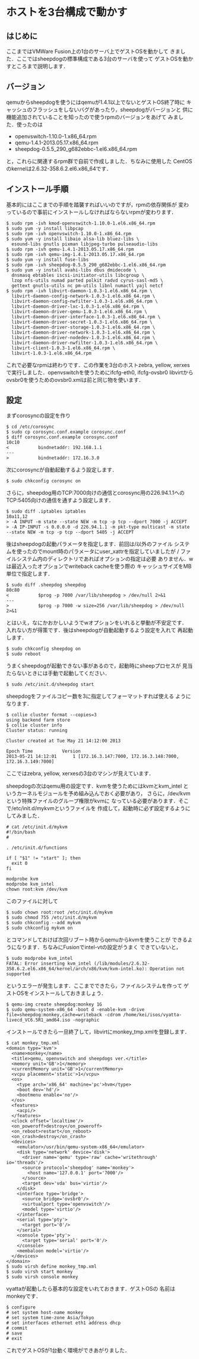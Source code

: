 # ホストを3台構成で動かす

## はじめに

ここまではVMWare Fusion上の1台のサーバ上でゲストOSを動かして
きました．ここではsheepdogの標準構成である3台のサーバを使って
ゲストOSを動かすところまで説明します．

## バージョン

qemuからsheepdogを使うにはqemuが1.4.1以上でないとゲストOS終了時に
キャッシュのフラッシュをしないバグがあったり，sheepdogがバージョンと
供に機能追加されていることを知ったので使うrpmのバージョンをあげて
みました．使ったのは

* openvswitch-1.10.0-1.x86_64.rpm
* qemu-1.4.1-2013.05.17.x86_64.rpm
* sheepdog-0.5.5_290_g682ebbc-1.el6.x86_64.rpm

と，これらに関連するrpm群で自前で作成しました．ちなみに使用した
CentOSのkernelは2.6.32-358.6.2.el6.x86_64です． 

## インストール手順

基本的にはここまでの手順を踏襲すればいいのですが，rpmの依存関係が
変わっているので事前にインストールしなければならないrpmが変わります．

    $ sudo rpm -ivh kmod-openvswitch-1.10.0-1.el6.x86_64.rpm
    $ sudo yum -y install libpcap
    $ sudo rpm -ivh openvswitch-1.10.0-1.x86_64.rpm
    $ sudo yum -y install libaio alsa-lib bluez-libs \
      esound-libs gnutls pixman libjpeg-turbo pulseaudio-libs
    $ sudo rpm -ivh qemu-1.4.1-2013.05.17.x86_64.rpm
    $ sudo rpm -ivh qemu-img-1.4.1-2013.05.17.x86_64.rpm
    $ sudo yum -y install fuse-libs
    $ sudo rpm -ivh sheepdog-0.5.5_290_g682ebbc-1.el6.x86_64.rpm
    $ sudo yum -y install avahi-libs dbus dmidecode \
      dnsmasq ebtables iscsi-initiator-utils libcgroup \
      lzop nfs-utils numad parted polkit radvd cyrus-sasl-md5 \
      gettext gnutls-utils nc pm-utils libnl numactl yajl netcf
    $ sudo rpm -ivh libvirt-daemon-1.0.3-1.el6.x86_64.rpm \
      libvirt-daemon-config-network-1.0.3-1.el6.x86_64.rpm \
      libvirt-daemon-config-nwfilter-1.0.3-1.el6.x86_64.rpm \
      libvirt-daemon-driver-lxc-1.0.3-1.el6.x86_64.rpm \
      libvirt-daemon-driver-qemu-1.0.3-1.el6.x86_64.rpm \
      libvirt-daemon-driver-interface-1.0.3-1.el6.x86_64.rpm \
      libvirt-daemon-driver-secret-1.0.3-1.el6.x86_64.rpm \
      libvirt-daemon-driver-storage-1.0.3-1.el6.x86_64.rpm \
      libvirt-daemon-driver-network-1.0.3-1.el6.x86_64.rpm \
      libvirt-daemon-driver-nodedev-1.0.3-1.el6.x86_64.rpm \
      libvirt-daemon-driver-nwfilter-1.0.3-1.el6.x86_64.rpm \
      libvirt-client-1.0.3-1.el6.x86_64.rpm \
      libvirt-1.0.3-1.el6.x86_64.rpm

これで必要なrpmは終わりです．この作業を3台のホストzebra, yellow,
xerxesで実行しました．openvswitchを使うためにifcfg-eth0, ifcfg-ovsbr0
libvirtからovsbr0を使うためのovsbr0.xmlは前と同じ物を使います．

## 設定

まずcorosyncの設定を作り

    $ cd /etc/corosync
    $ sudo cp corosync.conf.example corosync.conf
    $ diff corosync.conf.example corosync.conf
    10c10
    <           bindnetaddr: 192.168.1.1
    ---
    >           bindnetaddr: 172.16.3.0

次にcorosyncが自動起動するよう設定します．

    $ sudo chkconfig corosync on

さらに，sheepdog用のTCP:7000向けの通信とcorosync用の226.94.1.1への
TCP:5405向けの通信を通すよう設定します．

    $ sudo diff .iptables iptables
    10a11,12
    > -A INPUT -m state --state NEW -m tcp -p tcp --dport 7000 -j ACCEPT
    > -A IP-INPUT -s 0.0.0.0 -d 226.94.1.1 -m pkt-type multicast -m state --state NEW -m tcp -p tcp --dport 5405 -j ACCEPT

後はsheepdogの起動パラメータを指定します．前回は/以外のファイル
システムを使ったのでmount時のパラメータにuser_xattrを指定していましたが
/ ファイルシステム内のディレクトリであればオプションの指定は必要
ありません．wは最近入ったオプションでwriteback cacheを使う際の
キャッシュサイズをMB単位で指定します．

    $ sudo diff .sheepdog sheepdog
    80c80
    <           $prog -p 7000 /var/lib/sheepdog > /dev/null 2>&1
    ---
    >           $prog -p 7000 -w size=256 /var/lib/sheepdog > /dev/null 2>&1

とはいえ，なにかおかしいようでwオプションをいれると挙動が不安定です．
入れない方が得策です．後はsheepdogが自動起動するよう設定を入れて
再起動します．

    $ sudo chkconfig sheepdog on
    $ sudo reboot

うまくsheepdogが起動できない事があるので，起動時にsheepプロセスが
見当たらないときには手動で起動してください．

    $ sudo /etc/init.d/sheepdog start

sheepdogをファイルコピー数を3に指定してフォーマットすれば使える
ようになります．

    $ collie cluster format --copies=3
    using backend farm store
    $ collie cluster info
    Cluster status: running
    
    Cluster created at Tue May 21 14:12:00 2013
    
    Epoch Time           Version
    2013-05-21 14:12:01      1 [172.16.3.147:7000, 172.16.3.148:7000, 172.16.3.149:7000]

ここではzebra, yellow, xerxesの3台のマシンが見えています．

sheepdogの次はqemu用の設定です．kvmを使うためにはkvmとkvm_intel
というカーネルモジュールを予め組み込んでおく必要があり，
さらに，/dev/kvmという特殊ファイルのグループ権限がkvmに
なっている必要があります．そこで/etc/init.d/mykvmというファイルを
作成して，起動時に必ず設定するようにしてみました．

    # cat /etc/init.d/mykvm
    #!/bin/bash
    #
    
    . /etc/init.d/functions
    
    if [ "$1" != "start" ]; then
      exit 0
    fi
    
    modprobe kvm
    modprobe kvm_intel
    chown root:kvm /dev/kvm

このファイルに対して

    $ sudo chown root:root /etc/init.d/mykvm
    $ sudo chmod 755 /etc/init.d/mykvm
    $ sudo chkconfig --add mykvm
    $ sudo chkconfig mykvm on

とコマンドしておけば次回リブート時からqemuからkvmを使うことが
できるようになります．ちなみにFusionでintel-vtの設定がうまく
できていないと，

    $ sudo modprobe kvm_intel
    FATAL: Error inserting kvm_intel (/lib/modules/2.6.32-358.6.2.el6.x86_64/kernel/arch/x86/kvm/kvm-intel.ko): Operation not supported

というエラーが発生します．ここまでできたら，ファイルシステムを作って
ゲストOSをインストールしておきましょう．

    $ qemu-img create sheepdog:monkey 1G
    $ sudo qemu-system-x86_64 -boot d -enable-kvm -drive file=sheepdog:monkey,cache=writeback -cdrom /home/kei/isos/vyatta-livecd_VC6.5R1_amd64.iso -nographic

インストールできたら一旦終了して，libvirtにmonkey_tmp.xmlを登録します．

    $ cat monkey_tmp.xml 
    <domain type='kvm'>
      <name>monkey</name>
      <title>qemu, openvswitch and sheepdogs ver.</title>
      <memory unit='GB'>1</memory>
      <currentMemory unit='GB'>1</currentMemory>
      <vcpu placement='static'>1</vcpu>
      <os>
        <type arch='x86_64' machine='pc'>hvm</type>
        <boot dev='hd'/>
        <bootmenu enable='no'/>
      </os>
      <features>
        <acpi/>
      </features>
      <clock offset='localtime'/>
      <on_poweroff>destroy</on_poweroff>
      <on_reboot>restart</on_reboot>
      <on_crash>destroy</on_crash>
      <devices>
        <emulator>/usr/bin/qemu-system-x86_64</emulator>
        <disk type='network' device='disk'>
          <driver name='qemu' type='raw' cache='writethrough' io='threads'/>
          <source protocol='sheepdog' name='monkey'>
            <host name='127.0.0.1' port='7000'/>
          </source>
          <target dev='vda' bus='virtio'/>
        </disk>
        <interface type='bridge'>
          <source bridge='ovsbr0'/>
          <virtualport type='openvswitch'/>
          <model type='virtio'/>
        </interface>
        <serial type='pty'>
          <target port='0'/>
        </serial>
        <console type='pty'>
          <target type='serial' port='0'/>
        </console>
        <membaloon model='virtio'/>
      </devices>
    </domain>
    $ sudo virsh define monkey_tmp.xml
    $ sudo virsh start monkey
    $ sudo virsh console monkey

vyattaが起動したら基本的な設定をいれておきます．ゲストOSの
名前はmonkeyです．

    $ configure
    # set system host-name monkey
    # set system time-zone Asia/Tokyo
    # set interfaces ethernet eth1 address dhcp
    # commit
    # save
    # exit

これでゲストOSが1台動く環境ができあがりました．

